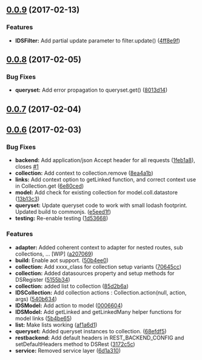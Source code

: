<a name="0.0.9"></a>
## [0.0.9](https://gitlab.com/solidev/ngdataservice/compare/0.0.8...v0.0.9) (2017-02-13)


### Features

* **IDSFilter:** Add partial update parameter to filter.update() ([4ff8e9f](https://gitlab.com/solidev/ngdataservice/commit/4ff8e9f))



<a name="0.0.8"></a>
## [0.0.8](https://gitlab.com/solidev/ngdataservice/compare/v0.0.7...v0.0.8) (2017-02-05)


### Bug Fixes

* **queryset:** Add error propagation to queryset.get() ([8013d14](https://gitlab.com/solidev/ngdataservice/commit/8013d14))



<a name="0.0.7"></a>
## [0.0.7](https://gitlab.com/solidev/ngdataservice/compare/v0.0.6...v0.0.7) (2017-02-04)



<a name="0.0.6"></a>
## [0.0.6](https://gitlab.com/solidev/ngdataservice/compare/v0.0.5...v0.0.6) (2017-02-03)


### Bug Fixes

* **backend:** Add application/json Accept header for all requests ([1feb1a8](https://gitlab.com/solidev/ngdataservice/commit/1feb1a8)), closes [#1](https://gitlab.com/solidev/ngdataservice/issues/1)
* **collection:** Add context to collection.remove ([8ea4a1b](https://gitlab.com/solidev/ngdataservice/commit/8ea4a1b))
* **links:** Add context option to getLinked function, and correct context use in Collection.get ([6e80ced](https://gitlab.com/solidev/ngdataservice/commit/6e80ced))
* **model:** Add check for existing collection for model.coll.datastore ([13b13c3](https://gitlab.com/solidev/ngdataservice/commit/13b13c3))
* **queryset:** Update queryset code to work with small lodash footprint. Updated build to commonjs. ([e5eed1f](https://gitlab.com/solidev/ngdataservice/commit/e5eed1f))
* **testing:** Re-enable testing ([1d53668](https://gitlab.com/solidev/ngdataservice/commit/1d53668))


### Features

* **adapter:** Added coherent context to adapter for nested routes, sub collections, ... [WIP] ([a207069](https://gitlab.com/solidev/ngdataservice/commit/a207069))
* **build:** Enable aot support. ([50b4ee0](https://gitlab.com/solidev/ngdataservice/commit/50b4ee0))
* **collection:** Add xxxx_class for collection setup variants ([70645cc](https://gitlab.com/solidev/ngdataservice/commit/70645cc))
* **collection:** Added datasources property and setup methods for DSRegister ([5155b34](https://gitlab.com/solidev/ngdataservice/commit/5155b34))
* **collection:** added list to collection ([85d2b6a](https://gitlab.com/solidev/ngdataservice/commit/85d2b6a))
* **IDSCollection:** Add collection actions : Collection.action(null, action, args) ([540b634](https://gitlab.com/solidev/ngdataservice/commit/540b634))
* **IDSModel:** Add action to model ([0006604](https://gitlab.com/solidev/ngdataservice/commit/0006604))
* **IDSModel:** Add getLinked and getLinkedMany helper functions for model links ([5b4be65](https://gitlab.com/solidev/ngdataservice/commit/5b4be65))
* **list:** Make lists working ([af1a6d1](https://gitlab.com/solidev/ngdataservice/commit/af1a6d1))
* **queryset:** Added queryset instances to collection. ([68efdf5](https://gitlab.com/solidev/ngdataservice/commit/68efdf5))
* **restbackend:** Add default headers in REST_BACKEND_CONFIG and setDefaultHeaders method to DSRest ([3172c5c](https://gitlab.com/solidev/ngdataservice/commit/3172c5c))
* **service:** Removed service layer ([6d1a310](https://gitlab.com/solidev/ngdataservice/commit/6d1a310))





